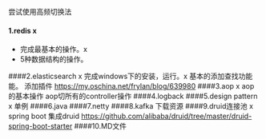 尝试使用高频切换法
#### 1.redis x
* 完成最基本的操作。x
* 5种数据结构的操作。



####2.elasticsearch x
    完成windows下的安装，运行。x
    基本的添加查找功能能。
添加插件
https://my.oschina.net/frylan/blog/639980
####3.aop x
    aop的基本操作
    aop切所有的controller操作
####4.logback
####5.design pattern x
 单例
####6.java
####7.netty
####8.kafka
    下载资源
####9.druid连接池 x
spring boot 集成druid
https://github.com/alibaba/druid/tree/master/druid-spring-boot-starter
####10.MD文件

```java

```